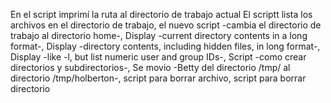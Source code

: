 En el script imprimí la ruta al directorio de trabajo actual
El scriptt lista los archivos en el directorio de trabajo, el nuevo script -cambia el directorio de trabajo al directorio home-, Display -current directory contents in a long format-,  Display -directory contents, including hidden files, in long format-, Display -like -l, but list numeric user and group IDs-,  Script -como crear directorios y subdirectorios-, Se movio -Betty del directorio /tmp/ al directorio /tmp/holberton-, script para borrar archivo, script para borrar directorio   
